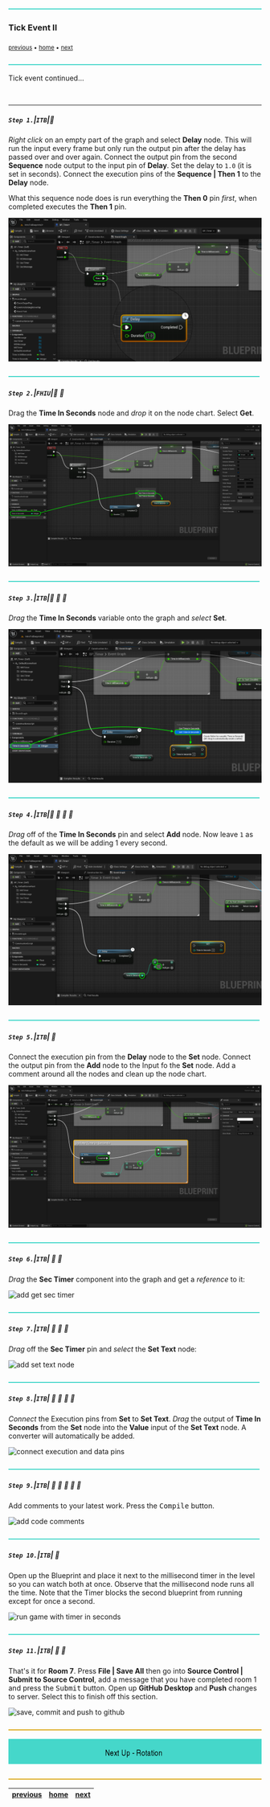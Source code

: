 ![](../images/line3.png)

### Tick Event II

<sub>[previous](../tick-event/README.md#user-content-tick-event) • [home](../README.md#user-content-ue4-blueprints) • [next](../rotation/README.md#user-content-rotation)</sub>

![](../images/line3.png)

Tick event continued...

<br>

---


##### `Step 1.`\|`ITB`|:small_blue_diamond:

*Right click* on an empty part of the graph and select **Delay** node. This will run the input every frame but only run the output pin after the delay has passed over and over again. Connect the output pin from the second **Sequence** node output to the input pin of **Delay**. Set the delay to `1.0` (it is set in seconds). Connect the execution pins of the **Sequence | Then 1** to the **Delay** node.

What this sequence node does is run everything the **Then 0** pin *first*, when completed executes the **Then 1** pin.

![add delay node](images/AddDelayNode.png)

![](../images/line2.png)

##### `Step 2.`\|`FHIU`|:small_blue_diamond: :small_blue_diamond: 

Drag the **Time In Seconds** node and *drop* it on the node chart. Select **Get**.

![add get time in seconds](images/AddToIntRm7.png)

![](../images/line2.png)

##### `Step 3.`\|`ITB`|:small_blue_diamond: :small_blue_diamond: :small_blue_diamond:

*Drag* the **Time In Seconds** variable onto the graph and *select* **Set**.

![addition and time in seconds node](images/AddAndSet.png)


![](../images/line2.png)

##### `Step 4.`\|`ITB`|:small_blue_diamond: :small_blue_diamond: :small_blue_diamond: :small_blue_diamond:

*Drag* off of the **Time In Seconds** pin and select **Add** node. Now leave `1` as the default as we will be adding 1 every second. 

![addition and time in seconds node](images/addInt.png)


![](../images/line2.png)

##### `Step 5.`\|`ITB`| :small_orange_diamond:

Connect the execution pin from the **Delay** node to the **Set** node. Connect the output pin from the **Add** node to the Input fo the **Set** node. Add a comment around all the nodes and clean up the node chart.

![connect execution pins](images/ConnectIntPinsRm7.png)

![](../images/line2.png)

##### `Step 6.`\|`ITB`| :small_orange_diamond: :small_blue_diamond:

*Drag* the **Sec Timer** component into the graph and get a *reference* to it:

![add get sec timer](images/RefSecTimerRm7.jpg)

![](../images/line2.png)

##### `Step 7.`\|`ITB`| :small_orange_diamond: :small_blue_diamond: :small_blue_diamond:

*Drag* off the **Sec Timer** pin and *select* the **Set Text** node:

![add set text node](images/SecTimerSetTextRm7.jpg)

![](../images/line2.png)

##### `Step 8.`\|`ITB`| :small_orange_diamond: :small_blue_diamond: :small_blue_diamond: :small_blue_diamond:

*Connect* the Execution pins from **Set** to **Set Text**. *Drag* the output of **Time In Seconds** from the **Set** node into the **Value** input of the **Set Text** node. A converter will automatically be added.

![connect execution and data pins](images/ConnectFinalPinsRm7.jpg)

![](../images/line2.png)

##### `Step 9.`\|`ITB`| :small_orange_diamond: :small_blue_diamond: :small_blue_diamond: :small_blue_diamond: :small_blue_diamond:

Add comments to your latest work. Press the <kbd>Compile</kbd> button.

![add code comments](images/FinalCommentsRm7.jpg)

![](../images/line2.png)

##### `Step 10.`\|`ITB`| :large_blue_diamond:

Open up the Blueprint and place it next to the millisecond timer in the level so you can watch both at once. Observe that the millisecond node runs all the time. Note that the Timer blocks the second blueprint from running except for once a second.

![run game with timer in seconds](images/SecondTimer.gif)

![](../images/line2.png)

##### `Step 11.`\|`ITB`| :large_blue_diamond: :small_blue_diamond: 

That's it for **Room 7**. Press **File | Save All** then go into **Source Control | Submit to Source Control**, add a message that you have completed room 1 and press the <kbd>Submit</kbd> button. Open up **GitHub Desktop** and **Push** changes to server. Select this to finish off this section.

![save, commit and push to github](images/Room7Github.jpg)

![](../images/line.png)

<!-- <img src="https://via.placeholder.com/1000x100/45D7CA/000000/?text=Next Up - Rotation"> -->
![next up next tile](images/banner.png)

![](../images/line.png)

| [previous](../tick-event/README.md#user-content-tick-event)| [home](../README.md#user-content-ue4-blueprints) | [next](../rotation/README.md#user-content-rotation)|
|---|---|---|
